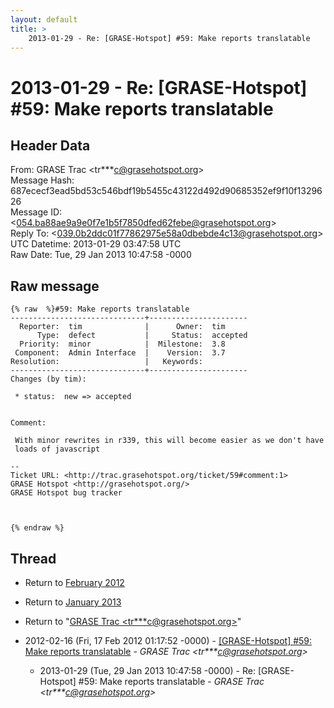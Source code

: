 ```yaml
---
layout: default
title: >
    2013-01-29 - Re: [GRASE-Hotspot] #59: Make reports translatable
---
```


# 2013-01-29 - Re: [GRASE-Hotspot] #59: Make reports translatable

## Header Data

From: GRASE Trac \<tr***c@grasehotspot.org\><br>
Message Hash: 687ececf3ead5bd53c546bdf19b5455c43122d492d90685352ef9f10f1329626<br>
Message ID: \<054.ba88ae9a9e0f7e1b5f7850dfed62febe@grasehotspot.org\><br>
Reply To: \<039.0b2ddc01f77862975e58a0dbebde4c13@grasehotspot.org\><br>
UTC Datetime: 2013-01-29 03:47:58 UTC<br>
Raw Date: Tue, 29 Jan 2013 10:47:58 -0000<br>

## Raw message

```
{% raw  %}#59: Make reports translatable
------------------------------+----------------------
  Reporter:  tim              |      Owner:  tim
      Type:  defect           |     Status:  accepted
  Priority:  minor            |  Milestone:  3.8
 Component:  Admin Interface  |    Version:  3.7
Resolution:                   |   Keywords:
------------------------------+----------------------
Changes (by tim):

 * status:  new => accepted


Comment:

 With minor rewrites in r339, this will become easier as we don't have
 loads of javascript

-- 
Ticket URL: <http://trac.grasehotspot.org/ticket/59#comment:1>
GRASE Hotspot <http://grasehotspot.org/>
GRASE Hotspot bug tracker



{% endraw %}
```

## Thread

+ Return to [February 2012](/archive/2012/02)
+ Return to [January 2013](/archive/2013/01)

+ Return to "[GRASE Trac <tr***c<span>@</span>grasehotspot.org>](/authors/tr___c_at_grasehotspot_org)"

+ 2012-02-16 (Fri, 17 Feb 2012 01:17:52 -0000) - [[GRASE-Hotspot]  #59: Make reports translatable](/archive/2012/02/922f6cb5e95599cd696b8c2bb5fde69db71d22ab4defcc0fea6ada5da6faf7f6) - _GRASE Trac \<tr***c@grasehotspot.org\>_
  + 2013-01-29 (Tue, 29 Jan 2013 10:47:58 -0000) - Re: [GRASE-Hotspot] #59: Make reports translatable - _GRASE Trac \<tr***c@grasehotspot.org\>_

